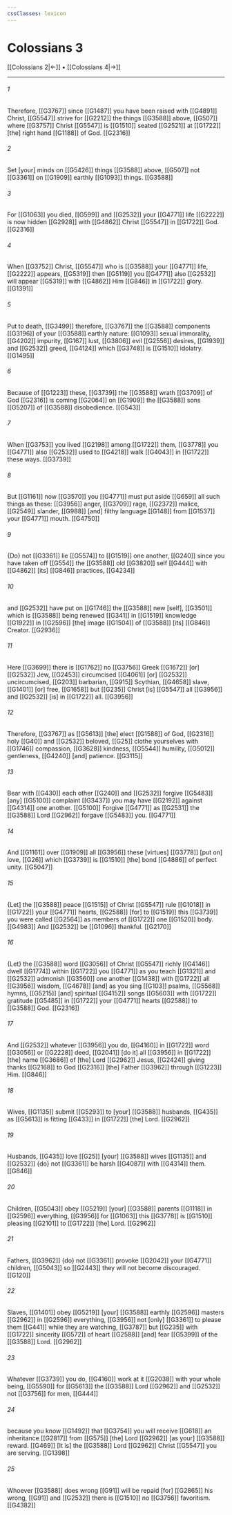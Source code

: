```yaml
---
cssClasses: lexicon
---
```


# Colossians 3

[[Colossians 2|←]] • [[Colossians 4|→]]

---

###### 1
Therefore, [[G3767]] since [[G1487]] you have been raised with [[G4891]] Christ, [[G5547]] strive for [[G2212]] the things [[G3588]] above, [[G507]] where [[G3757]] Christ [[G5547]] is [[G1510]] seated [[G2521]] at [[G1722]] [the] right hand [[G1188]] of God. [[G2316]]

###### 2
Set [your] minds on [[G5426]] things [[G3588]] above, [[G507]] not [[G3361]] on [[G1909]] earthly [[G1093]] things. [[G3588]]

###### 3
For [[G1063]] you died, [[G599]] and [[G2532]] your [[G4771]] life [[G2222]] is now hidden [[G2928]] with [[G4862]] Christ [[G5547]] in [[G1722]] God. [[G2316]]

###### 4
When [[G3752]] Christ, [[G5547]] who is [[G3588]] your [[G4771]] life, [[G2222]] appears, [[G5319]] then [[G5119]] you [[G4771]] also [[G2532]] will appear [[G5319]] with [[G4862]] Him [[G846]] in [[G1722]] glory. [[G1391]]

###### 5
Put to death, [[G3499]] therefore, [[G3767]] the [[G3588]] components [[G3196]] of your [[G3588]] earthly nature: [[G1093]] sexual immorality, [[G4202]] impurity, [[G167]] lust, [[G3806]] evil [[G2556]] desires, [[G1939]] and [[G2532]] greed, [[G4124]] which [[G3748]] is [[G1510]] idolatry. [[G1495]]

###### 6
Because of [[G1223]] these, [[G3739]] the [[G3588]] wrath [[G3709]] of God [[G2316]] is coming [[G2064]] on [[G1909]] the [[G3588]] sons [[G5207]] of [[G3588]] disobedience. [[G543]]

###### 7
When [[G3753]] you lived [[G2198]] among [[G1722]] them, [[G3778]] you [[G4771]] also [[G2532]] used to [[G4218]] walk [[G4043]] in [[G1722]] these ways. [[G3739]]

###### 8
But [[G1161]] now [[G3570]] you [[G4771]] must put aside [[G659]] all such things as these: [[G3956]] anger, [[G3709]] rage, [[G2372]] malice, [[G2549]] slander, [[G988]] [and] filthy language [[G148]] from [[G1537]] your [[G4771]] mouth. [[G4750]]

###### 9
{Do} not [[G3361]] lie [[G5574]] to [[G1519]] one another, [[G240]] since you have taken off [[G554]] the [[G3588]] old [[G3820]] self [[G444]] with [[G4862]] [its] [[G846]] practices, [[G4234]]

###### 10
and [[G2532]] have put on [[G1746]] the [[G3588]] new [self], [[G3501]] which is [[G3588]] being renewed [[G341]] in [[G1519]] knowledge [[G1922]] in [[G2596]] [the] image [[G1504]] of [[G3588]] [its] [[G846]] Creator. [[G2936]]

###### 11
Here [[G3699]] there is [[G1762]] no [[G3756]] Greek [[G1672]] [or] [[G2532]] Jew, [[G2453]] circumcised [[G4061]] [or] [[G2532]] uncircumcised, [[G203]] barbarian, [[G915]] Scythian, [[G4658]] slave, [[G1401]] [or] free, [[G1658]] but [[G235]] Christ [is] [[G5547]] all [[G3956]] and [[G2532]] [is] in [[G1722]] all. [[G3956]]

###### 12
Therefore, [[G3767]] as [[G5613]] [the] elect [[G1588]] of God, [[G2316]] holy [[G40]] and [[G2532]] beloved, [[G25]] clothe yourselves with [[G1746]] compassion, [[G3628]] kindness, [[G5544]] humility, [[G5012]] gentleness, [[G4240]] [and] patience. [[G3115]]

###### 13
Bear with [[G430]] each other [[G240]] and [[G2532]] forgive [[G5483]] [any] [[G5100]] complaint [[G3437]] you may have [[G2192]] against [[G4314]] one another. [[G5100]] Forgive [[G4771]] as [[G2531]] the [[G3588]] Lord [[G2962]] forgave [[G5483]] you. [[G4771]]

###### 14
And [[G1161]] over [[G1909]] all [[G3956]] these [virtues] [[G3778]] [put on] love, [[G26]] which [[G3739]] is [[G1510]] [the] bond [[G4886]] of perfect unity. [[G5047]]

###### 15
{Let] the [[G3588]] peace [[G1515]] of Christ [[G5547]] rule [[G1018]] in [[G1722]] your [[G4771]] hearts, [[G2588]] [for] to [[G1519]] this [[G3739]] you were called [[G2564]] as members of [[G1722]] one [[G1520]] body. [[G4983]] And [[G2532]] be [[G1096]] thankful. [[G2170]]

###### 16
{Let} the [[G3588]] word [[G3056]] of Christ [[G5547]] richly [[G4146]] dwell [[G1774]] within [[G1722]] you [[G4771]] as you teach [[G1321]] and [[G2532]] admonish [[G3560]] one another [[G1438]] with [[G1722]] all [[G3956]] wisdom, [[G4678]] [and] as you sing [[G103]] psalms, [[G5568]] hymns, [[G5215]] [and] spiritual [[G4152]] songs [[G5603]] with [[G1722]] gratitude [[G5485]] in [[G1722]] your [[G4771]] hearts [[G2588]] to [[G3588]] God. [[G2316]]

###### 17
And [[G2532]] whatever [[G3956]] you do, [[G4160]] in [[G1722]] word [[G3056]] or [[G2228]] deed, [[G2041]] [do it] all [[G3956]] in [[G1722]] [the] name [[G3686]] of [the] Lord [[G2962]] Jesus, [[G2424]] giving thanks [[G2168]] to God [[G2316]] [the] Father [[G3962]] through [[G1223]] Him. [[G846]]

###### 18
Wives, [[G1135]] submit [[G5293]] to [your] [[G3588]] husbands, [[G435]] as [[G5613]] is fitting [[G433]] in [[G1722]] [the] Lord. [[G2962]]

###### 19
Husbands, [[G435]] love [[G25]] [your] [[G3588]] wives [[G1135]] and [[G2532]] {do} not [[G3361]] be harsh [[G4087]] with [[G4314]] them. [[G846]]

###### 20
Children, [[G5043]] obey [[G5219]] [your] [[G3588]] parents [[G1118]] in [[G2596]] everything, [[G3956]] for [[G1063]] this [[G3778]] is [[G1510]] pleasing [[G2101]] to [[G1722]] [the] Lord. [[G2962]]

###### 21
Fathers, [[G3962]] {do} not [[G3361]] provoke [[G2042]] your [[G4771]] children, [[G5043]] so [[G2443]] they will not become discouraged. [[G120]]

###### 22
Slaves, [[G1401]] obey [[G5219]] [your] [[G3588]] earthly [[G2596]] masters [[G2962]] in [[G2596]] everything, [[G3956]] not [only] [[G3361]] to please them [[G441]] while they are watching, [[G3787]] but [[G235]] with [[G1722]] sincerity [[G572]] of heart [[G2588]] [and] fear [[G5399]] of the [[G3588]] Lord. [[G2962]]

###### 23
Whatever [[G3739]] you do, [[G4160]] work at it [[G2038]] with your whole being, [[G5590]] for [[G5613]] the [[G3588]] Lord [[G2962]] and [[G2532]] not [[G3756]] for men, [[G444]]

###### 24
because you know [[G1492]] that [[G3754]] you will receive [[G618]] an inheritance [[G2817]] from [[G575]] [the] Lord [[G2962]] [as your] [[G3588]] reward. [[G469]] [It is] the [[G3588]] Lord [[G2962]] Christ [[G5547]] you are serving. [[G1398]]

###### 25
Whoever [[G3588]] does wrong [[G91]] will be repaid [for] [[G2865]] his wrong, [[G91]] and [[G2532]] there is [[G1510]] no [[G3756]] favoritism. [[G4382]]

